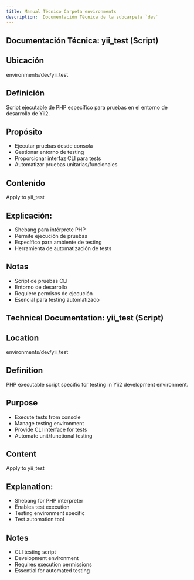 ```yaml
---
title: Manual Técnico Carpeta environments
description:  Documentación Técnica de la subcarpeta `dev`
---
```


## Documentación Técnica: yii_test (Script)

## Ubicación
environments/dev/yii_test

## Definición
Script ejecutable de PHP específico para pruebas en el entorno de desarrollo de Yii2.

## Propósito
- Ejecutar pruebas desde consola
- Gestionar entorno de testing
- Proporcionar interfaz CLI para tests
- Automatizar pruebas unitarias/funcionales

## Contenido
Apply to yii_test

## Explicación:
- Shebang para intérprete PHP
- Permite ejecución de pruebas
- Específico para ambiente de testing
- Herramienta de automatización de tests

## Notas
- Script de pruebas CLI
- Entorno de desarrollo
- Requiere permisos de ejecución
- Esencial para testing automatizado

## Technical Documentation: yii_test (Script)

## Location
environments/dev/yii_test

## Definition
PHP executable script specific for testing in Yii2 development environment.

## Purpose
- Execute tests from console
- Manage testing environment
- Provide CLI interface for tests
- Automate unit/functional testing

## Content
Apply to yii_test

## Explanation:
- Shebang for PHP interpreter
- Enables test execution
- Testing environment specific
- Test automation tool

## Notes
- CLI testing script
- Development environment
- Requires execution permissions
- Essential for automated testing


